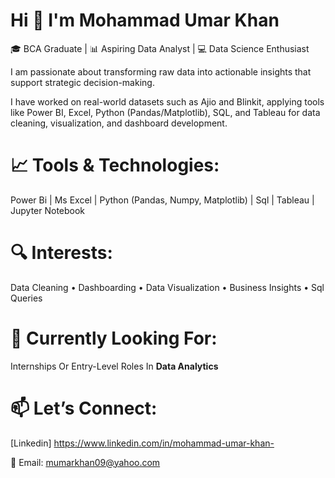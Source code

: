 # Hi 👋 I'm Mohammad Umar Khan  

🎓 BCA Graduate | 📊 Aspiring Data Analyst | 💻 Data Science Enthusiast

I am passionate about transforming raw data into actionable insights that support strategic decision-making.

I have worked on real-world datasets such as Ajio and Blinkit, applying tools like Power BI, Excel, Python (Pandas/Matplotlib), SQL, and Tableau for data cleaning, visualization, and dashboard development.

# 📈 Tools & Technologies:
Power Bi | Ms Excel | Python (Pandas, Numpy, Matplotlib) | Sql | Tableau | Jupyter Notebook

# 🔍 Interests:
Data Cleaning • Dashboarding • Data Visualization • Business Insights • Sql Queries

# 🚀 Currently Looking For:
Internships Or Entry-Level Roles In **Data Analytics**

# 📫 Let’s Connect:
[Linkedin] https://www.linkedin.com/in/mohammad-umar-khan- 

📧 Email: mumarkhan09@yahoo.com
